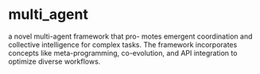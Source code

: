 ﻿# multi_agent
 a novel multi-agent framework that pro-
motes emergent coordination and collective intelligence for complex tasks.
The framework incorporates concepts like meta-programming, co-evolution,
and API integration to optimize diverse workflows.

